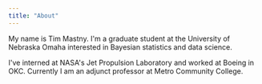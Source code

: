 ```yaml
---
title: "About"
---
```


My name is Tim Mastny. I'm a graduate student at the University of Nebraska Omaha interested in Bayesian statistics and data science. 

I've interned at NASA's Jet Propulsion Laboratory and worked at Boeing in OKC. Currently I am an adjunct professor at Metro Community College.